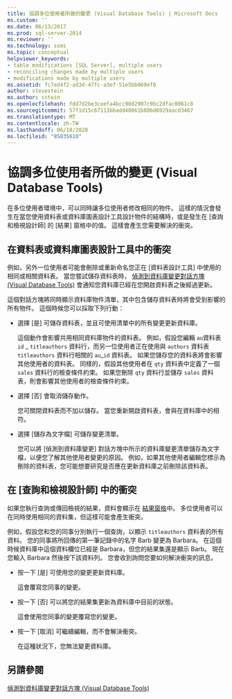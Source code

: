 ```yaml
---
title: 協調多位使用者所做的變更 (Visual Database Tools) | Microsoft Docs
ms.custom: ''
ms.date: 06/13/2017
ms.prod: sql-server-2014
ms.reviewer: ''
ms.technology: ssms
ms.topic: conceptual
helpviewer_keywords:
- table modifications [SQL Server], multiple users
- reconciling changes made by multiple users
- modifications made by multiple users
ms.assetid: fc7ed4f2-ad3d-47fc-a3ef-51e5bb069ef0
author: stevestein
ms.author: sstein
ms.openlocfilehash: fdd7d2be3ceefa4bcc90d2907c9bc2dfac0061c8
ms.sourcegitcommit: 57f1d15c67113bbadd40861b886d6929aacd3467
ms.translationtype: MT
ms.contentlocale: zh-TW
ms.lasthandoff: 06/18/2020
ms.locfileid: "85035610"
---
```

# <a name="reconcile-changes-made-by-multiple-users-visual-database-tools"></a>協調多位使用者所做的變更 (Visual Database Tools)
  在多位使用者環境中，可以同時讓多位使用者修改相同的物件。 這樣的情況會發生在當您使用資料表或資料庫圖表設計工具設計物件的結構時，或是發生在 [查詢和檢視設計師] 的 [結果] 窗格中的值。 這樣會產生您需要解決的衝突。  
  
## <a name="conflicts-in-the-table-or-database-diagram-designers"></a>在資料表或資料庫圖表設計工具中的衝突  
 例如，另外一位使用者可能會刪除或重新命名您正在 [資料表設計工具] 中使用的相同或相關資料表。 當您嘗試儲存資料表時， [偵測到資料庫變更對話方塊 &#40;Visual Database Tools&#41;](visual-database-tools.md) 會通知您資料庫已經在您開啟資料表之後經過更新。  
  
 這個對話方塊將同時顯示資料庫物件清單，其中包含儲存資料表時將會受到影響的所有物件。 這個時候您可以採取下列行動：  
  
-   選擇 [是]  可儲存資料表，並且可使用清單中的所有變更更新資料庫。  
  
     這個動作會影響共用相同資料庫物件的資料表。 例如，假設您編輯 `au`資料表`id` _ `titleauthors` 資料行，而另一位使用者正在使用與 `authors` 資料表 `titleauthors` 資料行相關的 `au`\_`id` 資料表。 如果您儲存您的資料表將會影響其他使用者的資料表。 同樣的，假設其他使用者在 `qty` 資料表中定義了一個 `sales` 資料行的檢查條件約束。 如果您刪除 `qty` 資料行並儲存 `sales` 資料表，則會影響其他使用者的檢查條件約束。  
  
-   選擇 [否]  會取消儲存動作。  
  
     您可關閉資料表而不加以儲存。 當您重新開啟資料表，會與在資料庫中的相符。  
  
-   選擇 [儲存為文字檔]  可儲存變更清單。  
  
     您可以將 [偵測到資料庫變更]  對話方塊中所示的資料庫變更清單儲存為文字檔，以便您了解其他使用者變更的原因。 例如，如果其他使用者編輯您標示為刪除的資料表，您可能想要研究是否應在更新資料庫之前刪除該資料表。  
  
## <a name="conflicts-in-the-query-and-view-designer"></a>在 [查詢和檢視設計師] 中的衝突  
 如果您執行查詢或傳回檢視的結果，資料會顯示在 [結果窗格](results-pane-visual-database-tools.md)中。 多位使用者可以在同時使用相同的資料集，但這樣可能會產生衝突。  
  
 例如，假設您和您的同事分別執行一個查詢，以顯示 `titleauthors` 資料表的所有資料。 您的同事將所回傳的第一筆記錄中的名字 Barb 變更為 Barbara。 在這個時候資料庫中這個資料欄位已經是 Barbara，但您的結果集還是顯示 Barb。 現在您輸入 Barbara 然後按下該資料列。 您會收到詢問您要如何解決衝突的訊息。  
  
-   按一下 [是]  可使用您的變更更新資料庫。  
  
     這會覆寫您同事的變更。  
  
-   按一下 [否]  可以將您的結果集更新為資料庫中目前的狀態。  
  
     這會使用您同事的變更覆寫您的變更。  
  
-   按一下 [取消]  可繼續編輯，而不會解決衝突。  
  
     在這種狀況下，您無法變更資料庫。  
  
## <a name="see-also"></a>另請參閱  
 [偵測到資料庫變更對話方塊 &#40;Visual Database Tools&#41;](visual-database-tools.md)  
  
  
